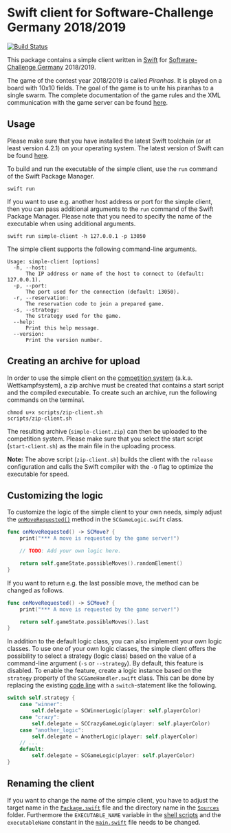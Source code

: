 # Swift client for Software-Challenge Germany 2018/2019

[![Build Status](https://travis-ci.com/matthesjh/sc19-swift-client.svg?branch=master)](https://travis-ci.com/matthesjh/sc19-swift-client)

This package contains a simple client written in [Swift](https://swift.org/) for [Software-Challenge Germany](https://www.software-challenge.de/) 2018/2019.

The game of the contest year 2018/2019 is called *Piranhas*. It is played on a board with 10x10 fields. The goal of the game is to unite his piranhas to a single swarm. The complete documentation of the game rules and the XML communication with the game server can be found [here](https://cau-kiel-tech-inf.github.io/socha-enduser-docs/).

## Usage

Please make sure that you have installed the latest Swift toolchain (or at least version 4.2.1) on your operating system. The latest version of Swift can be found [here](https://swift.org/download/).

To build and run the executable of the simple client, use the `run` command of the Swift Package Manager.

```shell
swift run
```

If you want to use e.g. another host address or port for the simple client, then you can pass additional arguments to the `run` command of the Swift Package Manager. Please note that you need to specify the name of the executable when using additional arguments.

```shell
swift run simple-client -h 127.0.0.1 -p 13050
```

The simple client supports the following command-line arguments.

```
Usage: simple-client [options]
  -h, --host:
      The IP address or name of the host to connect to (default: 127.0.0.1).
  -p, --port:
      The port used for the connection (default: 13050).
  -r, --reservation:
      The reservation code to join a prepared game.
  -s, --strategy:
      The strategy used for the game.
  --help:
      Print this help message.
  --version:
      Print the version number.
```

## Creating an archive for upload

In order to use the simple client on the [competition system](https://contest.software-challenge.de/) (a.k.a. Wettkampfsystem), a zip archive must be created that contains a start script and the compiled executable. To create such an archive, run the following commands on the terminal.

```shell
chmod u+x scripts/zip-client.sh
scripts/zip-client.sh
```

The resulting archive (`simple-client.zip`) can then be uploaded to the competition system. Please make sure that you select the start script (`start-client.sh`) as the main file in the uploading process.

**Note:** The above script (`zip-client.sh`) builds the client with the `release` configuration and calls the Swift compiler with the `-O` flag to optimize the executable for speed.

## Customizing the logic

To customize the logic of the simple client to your own needs, simply adjust the [`onMoveRequested()`](Sources/simple-client/SCGameLogic.swift#L30) method in the `SCGameLogic.swift` class.

```swift
func onMoveRequested() -> SCMove? {
    print("*** A move is requested by the game server!")

    // TODO: Add your own logic here.

    return self.gameState.possibleMoves().randomElement()
}
```

If you want to return e.g. the last possible move, the method can be changed as follows.

```swift
func onMoveRequested() -> SCMove? {
    print("*** A move is requested by the game server!")

    return self.gameState.possibleMoves().last
}
```

In addition to the default logic class, you can also implement your own logic classes. To use one of your own logic classes, the simple client offers the possibility to select a strategy (logic class) based on the value of a command-line argument (`-s` or `--strategy`). By default, this feature is disabled. To enable the feature, create a logic instance based on the `strategy` property of the `SCGameHandler.swift` class. This can be done by replacing the existing [code line](Sources/simple-client/SCGameHandler.swift#L211) with a `switch`-statement like the following.

```swift
switch self.strategy {
    case "winner":
        self.delegate = SCWinnerLogic(player: self.playerColor)
    case "crazy":
        self.delegate = SCCrazyGameLogic(player: self.playerColor)
    case "another_logic":
        self.delegate = AnotherLogic(player: self.playerColor)
    // ...
    default:
        self.delegate = SCGameLogic(player: self.playerColor)
}
```

## Renaming the client

If you want to change the name of the simple client, you have to adjust the target name in the [`Package.swift`](Package.swift#L8) file and the directory name in the [`Sources`](Sources) folder. Furthermore the `EXECUTABLE_NAME` variable in the [shell scripts](scripts) and the `executableName` constant in the [`main.swift`](Sources/simple-client/main.swift#L10) file needs to be changed.